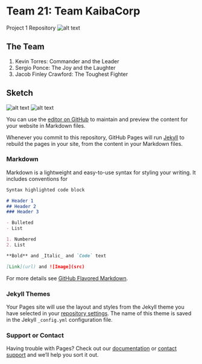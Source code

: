 # Team 21: Team KaibaCorp
Project 1 Repository
![alt text](https://raw.githubusercontent.com/SapphireLion/p1.21/master/KCLogo.jpg)

## The Team
1. Kevin Torres: Commander and the Leader
2. 	Sergio Ponce: The Joy and the Laughter
3. Jacob Finley Crawford: The Toughest Fighter
## Sketch
![alt text](https://raw.githubusercontent.com/SapphireLion/p1.21/master/sketch1.png)
![alt text](https://raw.githubusercontent.com/SapphireLion/p1.21/master/sketch2.png)

You can use the [editor on GitHub](https://github.com/SapphireLion/p1.21/edit/master/index.md) to maintain and preview the content for your website in Markdown files.

Whenever you commit to this repository, GitHub Pages will run [Jekyll](https://jekyllrb.com/) to rebuild the pages in your site, from the content in your Markdown files.

### Markdown

Markdown is a lightweight and easy-to-use syntax for styling your writing. It includes conventions for

```markdown
Syntax highlighted code block

# Header 1
## Header 2
### Header 3

- Bulleted
- List

1. Numbered
2. List

**Bold** and _Italic_ and `Code` text

[Link](url) and ![Image](src)
```

For more details see [GitHub Flavored Markdown](https://guides.github.com/features/mastering-markdown/).

### Jekyll Themes

Your Pages site will use the layout and styles from the Jekyll theme you have selected in your [repository settings](https://github.com/SapphireLion/p1.21/settings). The name of this theme is saved in the Jekyll `_config.yml` configuration file.

### Support or Contact

Having trouble with Pages? Check out our [documentation](https://help.github.com/categories/github-pages-basics/) or [contact support](https://github.com/contact) and we’ll help you sort it out.
